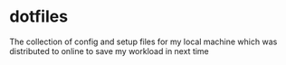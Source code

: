 # dotfiles
The collection of config and setup files for my local machine which was distributed to online to save my workload in next time

